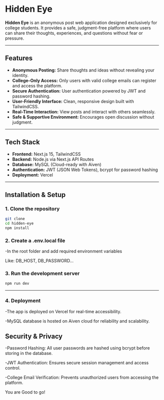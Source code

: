 # Hidden Eye

**Hidden Eye** is an anonymous post web application designed exclusively for college students. It provides a safe, judgment-free platform where users can share their thoughts, experiences, and questions without fear or pressure.

---

## Features

- **Anonymous Posting:** Share thoughts and ideas without revealing your identity.  
- **College-Only Access:** Only users with valid college emails can register and access the platform.  
- **Secure Authentication:** User authentication powered by JWT and password hashing.  
- **User-Friendly Interface:** Clean, responsive design built with TailwindCSS.  
- **Real-Time Interaction:** View posts and interact with others seamlessly.  
- **Safe & Supportive Environment:** Encourages open discussion without judgment.  

---

## Tech Stack

- **Frontend:** Next.js 15, TailwindCSS  
- **Backend:** Node.js via Next.js API Routes  
- **Database:** MySQL (Cloud-ready with Aiven)  
- **Authentication:** JWT (JSON Web Tokens), bcrypt for password hashing  
- **Deployment:** Vercel  

---

## Installation & Setup

### 1. Clone the repository
```bash
git clone 
cd hidden-eye
npm install
```
### 2. Create a .env.local file

-In the root folder and add required environment variables

Like: DB_HOST, DB_PASSWORD...

### 3. Run the development server
```bash
npm run dev
```

---

### 4. Deployment

-The app is deployed on Vercel for real-time accessibility.

-MySQL database is hosted on Aiven cloud for reliability and scalability.



## Security & Privacy

-Password Hashing: All user passwords are hashed using bcrypt before storing in the database.

-JWT Authentication: Ensures secure session management and access control.

-College Email Verification: Prevents unauthorized users from accessing the platform.

You are Good to go!
